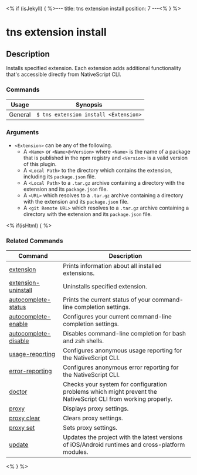 <% if (isJekyll) { %>---
title: tns extension install
position: 7
---<% } %>

# tns extension install

## Description

Installs specified extension. Each extension adds additional functionality that's accessible directly from NativeScript CLI.

### Commands

Usage | Synopsis
------|-------
General | `$ tns extension install <Extension>`

### Arguments

* `<Extension>` can be any of the following.
  + A `<Name>` or `<Name>@<Version>` where `<Name>` is the name of a package that is published in the npm registry and `<Version>` is a valid version of this plugin.
  + A `<Local Path>` to the directory which contains the extension, including its `package.json` file.
  + A `<Local Path>` to a `.tar.gz` archive containing a directory with the extension and its `package.json` file.
  + A `<URL>` which resolves to a `.tar.gz` archive containing a directory with the extension and its `package.json` file.
  + A `<git Remote URL>` which resolves to a `.tar.gz` archive containing a directory with the extension and its `package.json` file.

<% if(isHtml) { %>

### Related Commands

Command | Description
----------|----------
[extension](extension.html) | Prints information about all installed extensions.
[extension-uninstall](extension-uninstall.html) | Uninstalls specified extension.
[autocomplete-status](autocomplete-status.html) | Prints the current status of your command-line completion settings.
[autocomplete-enable](autocomplete-enable.html) | Configures your current command-line completion settings.
[autocomplete-disable](autocomplete-disable.html) | Disables command-line completion for bash and zsh shells.
[usage-reporting](usage-reporting.html) | Configures anonymous usage reporting for the NativeScript CLI.
[error-reporting](error-reporting.html) | Configures anonymous error reporting for the NativeScript CLI.
[doctor](doctor.html) | Checks your system for configuration problems which might prevent the NativeScript CLI from working properly.
[proxy](proxy.html) | Displays proxy settings.
[proxy clear](proxy-clear.html) | Clears proxy settings.
[proxy set](proxy-set.html) | Sets proxy settings.
[update](update.html) | Updates the project with the latest versions of iOS/Android runtimes and cross-platform modules.
<% } %>
